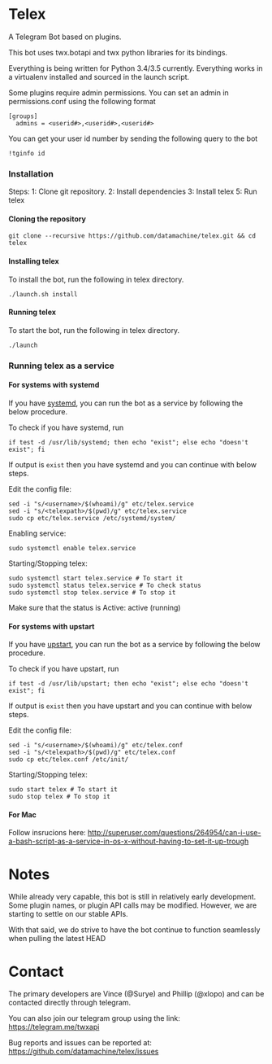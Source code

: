 # Telex
A Telegram Bot based on plugins. 

This bot uses twx.botapi and twx python libraries for its bindings.

Everything is being written for Python 3.4/3.5 currently. Everything works in a virtualenv installed and sourced in the launch script.

Some plugins require admin permissions. You can set an admin in permissions.conf using the following format

```
[groups]
  admins = <userid#>,<userid#>,<userid#>
```

You can get your user id number by sending the following query to the bot

```
!tginfo id
```

### Installation
Steps:
1: Clone git repository.
2: Install dependencies
3: Install telex
5: Run telex

#### Cloning the repository

    git clone --recursive https://github.com/datamachine/telex.git && cd telex

#### Installing telex
To install the bot, run the following in telex directory.

    ./launch.sh install

#### Running telex

To start the bot, run the following in telex directory.

    ./launch

### Running telex as a service

#### For systems with systemd

If you have [systemd](http://www.freedesktop.org/wiki/Software/systemd/), you can run the bot as a service by following the below procedure.

To check if you have systemd, run 

    if test -d /usr/lib/systemd; then echo "exist"; else echo "doesn't exist"; fi

If output is ```exist``` then you have systemd and you can continue with below steps.

Edit the config file:

    sed -i "s/<username>/$(whoami)/g" etc/telex.service
    sed -i "s/<telexpath>/$(pwd)/g" etc/telex.service
    sudo cp etc/telex.service /etc/systemd/system/

Enabling service:

    sudo systemctl enable telex.service

Starting/Stopping telex:

    sudo systemctl start telex.service # To start it
    sudo systemctl status telex.service # To check status
    sudo systemctl stop telex.service # To stop it

Make sure that the status is Active: active (running)

#### For systems with upstart

If you have [upstart](http://upstart.ubuntu.com/), you can run the bot as a service by following the below procedure.

To check if you have upstart, run 

    if test -d /usr/lib/upstart; then echo "exist"; else echo "doesn't exist"; fi

If output is ```exist``` then you have upstart and you can continue with below steps.

Edit the config file:

    sed -i "s/<username>/$(whoami)/g" etc/telex.conf
    sed -i "s/<telexpath>/$(pwd)/g" etc/telex.conf
    sudo cp etc/telex.conf /etc/init/

Starting/Stopping telex:

    sudo start telex # To start it
    sudo stop telex # To stop it

#### For Mac
 Follow insrucions here: http://superuser.com/questions/264954/can-i-use-a-bash-script-as-a-service-in-os-x-without-having-to-set-it-up-trough

# Notes
While already very capable, this bot is still in relatively early development. Some plugin names, or plugin API calls may be modified. However, we are starting to settle on our stable APIs.

With that said, we do strive to have the bot continue to function seamlessly when pulling the latest HEAD

# Contact

The primary developers are Vince (@Surye) and Phillip (@xlopo) and can be contacted directly through telegram.

You can also join our telegram group using the link: https://telegram.me/twxapi

Bug reports and issues can be reported at: https://github.com/datamachine/telex/issues